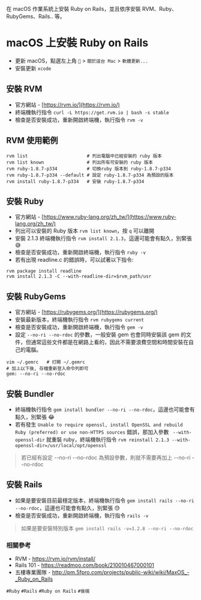 在 macOS 作業系統上安裝 Ruby on Rails，並且依序安裝 RVM、Ruby、RubyGems、Rails.. 等。

# macOS 上安裝 Ruby on Rails
* 更新 macOS，點選左上角 `` > `關於這台 Mac` > `軟體更新...`
* 安裝更新 `xcode`

## 安裝 RVM
* 官方網站 - [https://rvm.io/](https://rvm.io/)
* 終端機執行指令 `curl -L https://get.rvm.io | bash -s stable`
* 檢查是否安裝成功，重新開啟終端機，執行指令 `rvm -v`

## RVM 使用範例  
```
rvm list                      # 列出電腦中已經安裝的 ruby 版本  
rvm list known                # 列出所有可安裝的 ruby 版本  
rvm ruby-1.8.7-p334           # 切換ruby 版本到 ruby-1.8.7-p334  
rvm ruby-1.8.7-p334 --default # 設定 ruby-1.8.7-p334 為預設的版本  
rvm install ruby-1.8.7-p334   # 安裝 ruby-1.8.7-p334
```

## 安裝 Ruby
* 官方網站 - [https://www.ruby-lang.org/zh_tw/](https://www.ruby-lang.org/zh_tw/)
* 列出可以安裝的 Ruby 版本 `rvm list known`，按 `q` 可以離開
* 安裝 2.1.3 終端機執行指令 `rvm install 2.1.3`，這邊可能會有點久，別緊張 :sweat_smile:
* 檢查是否安裝成功，重新開啟終端機，執行指令 `ruby -v`
* 若有出現 readline.c 的錯誤時，可以試著以下指令:

```
rvm package install readline
rvm install 2.1.3 -C --with-readline-dir=$rvm_path/usr
```

## 安裝 RubyGems
* 官方網站 - [https://rubygems.org/](https://rubygems.org/)
* 安裝最新版本，終端機執行指令 `rvm rubygems current`
* 檢查是否安裝成功，重新開啟終端機，執行指令 `gem -v`
* 設定 `--no-ri --no-rdoc` 的參數，一般安裝 gem 也會同時安裝該 gem 的文件，但通常這些文件都是在網路上看的，因此不需要浪費空間和時間安裝在自己的電腦。

```
vim ~/.gemrc   # 打開 ~/.gemrc
# 加上以下後, 存檔重新登入命令列即可
gem: --no-ri --no-rdoc
```

## 安裝 Bundler
* 終端機執行指令 `gem install bundler --no-ri --no-rdoc`，這邊也可能會有點久，別緊張 :joy:
* 若有發生 `Unable to require openssl, install OpenSSL and rebuild Ruby (preferred) or use non-HTTPS sources` 錯誤，那加入參數 ` --with-openssl-dir` 就重裝 ruby，終端機執行指令 `rvm reinstall 2.1.3 --with-openssl-dir=/usr/local/opt/openssl`

> 若已經有設定 --no-ri --no-rdoc 為預設參數，則就不需要再加上 --no-ri --no-rdoc

## 安裝 Rails
* 如果是要安裝目前最穩定版本，終端機執行指令 `gem install rails --no-ri --no-rdoc`，這邊也可能會有點久，別緊張 :sweat:
* 檢查是否安裝成功，重新開啟終端機，執行指令 `rails -v`

> 如果是要安裝特別版本 `gem install rails -v=3.2.8 --no-ri --no-rdoc`

### 相關參考
* RVM - https://rvm.io/rvm/install/
* Rails 101 - https://readmoo.com/book/210010467000101
* 五樓專業團隊 - http://pm.5fpro.com/projects/public-wiki/wiki/MaxOS_-_Ruby_on_Rails

`#Ruby` `#Rails` `#Ruby on Rails` `#後端`
